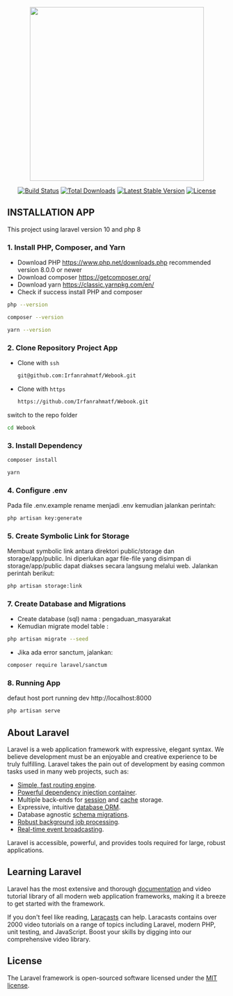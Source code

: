 <p align="center"><a href="https://laravel.com" target="_blank"><img src="https://raw.githubusercontent.com/laravel/art/master/logo-lockup/5%20SVG/2%20CMYK/1%20Full%20Color/laravel-logolockup-cmyk-red.svg" width="400"></a></p>

<p align="center">
<a href="https://travis-ci.org/laravel/framework"><img src="https://travis-ci.org/laravel/framework.svg" alt="Build Status"></a>
<a href="https://packagist.org/packages/laravel/framework"><img src="https://img.shields.io/packagist/dt/laravel/framework" alt="Total Downloads"></a>
<a href="https://packagist.org/packages/laravel/framework"><img src="https://img.shields.io/packagist/v/laravel/framework" alt="Latest Stable Version"></a>
<a href="https://packagist.org/packages/laravel/framework"><img src="https://img.shields.io/packagist/l/laravel/framework" alt="License"></a>
</p>


## INSTALLATION APP
<p>This project using laravel version 10 and php 8</p>

### 1. Install PHP, Composer, and Yarn
- Download PHP https://www.php.net/downloads.php recommended version 8.0.0 or newer
- Download composer https://getcomposer.org/
- Download yarn https://classic.yarnpkg.com/en/
- Check if success install PHP and composer
```sh
php --version
```
```sh
composer --version
```
```sh
yarn --version
```
### 2. Clone Repository Project App
- Clone with `ssh`
    ```sh
    git@github.com:Irfanrahmatf/Webook.git
    ```
- Clone with `https`
    ```sh
    https://github.com/Irfanrahmatf/Webook.git
    ```

switch to the repo folder
```sh
cd Webook
```
### 3. Install Dependency
```sh
composer install
```
```sh
yarn
```
### 4. Configure .env
Pada file .env.example rename menjadi .env kemudian jalankan perintah: 
```sh
php artisan key:generate
```
### 5. Create Symbolic Link for Storage
Membuat symbolic link antara direktori public/storage dan storage/app/public. Ini diperlukan agar file-file yang disimpan di storage/app/public dapat diakses secara langsung melalui web.
Jalankan perintah berikut:
```sh
php artisan storage:link
```
### 7. Create Database and Migrations
- Create database (sql) nama : pengaduan_masyarakat
- Kemudian migrate model table :
```sh
php artisan migrate --seed
```

- Jika ada error sanctum, jalankan:
```sh
composer require laravel/sanctum
```
### 8. Running App
defaut host port running dev http://localhost:8000
```sh
php artisan serve
```

## About Laravel

Laravel is a web application framework with expressive, elegant syntax. We believe development must be an enjoyable and creative experience to be truly fulfilling. Laravel takes the pain out of development by easing common tasks used in many web projects, such as:

- [Simple, fast routing engine](https://laravel.com/docs/routing).
- [Powerful dependency injection container](https://laravel.com/docs/container).
- Multiple back-ends for [session](https://laravel.com/docs/session) and [cache](https://laravel.com/docs/cache) storage.
- Expressive, intuitive [database ORM](https://laravel.com/docs/eloquent).
- Database agnostic [schema migrations](https://laravel.com/docs/migrations).
- [Robust background job processing](https://laravel.com/docs/queues).
- [Real-time event broadcasting](https://laravel.com/docs/broadcasting).

Laravel is accessible, powerful, and provides tools required for large, robust applications.

## Learning Laravel

Laravel has the most extensive and thorough [documentation](https://laravel.com/docs) and video tutorial library of all modern web application frameworks, making it a breeze to get started with the framework.

If you don't feel like reading, [Laracasts](https://laracasts.com) can help. Laracasts contains over 2000 video tutorials on a range of topics including Laravel, modern PHP, unit testing, and JavaScript. Boost your skills by digging into our comprehensive video library.

## License

The Laravel framework is open-sourced software licensed under the [MIT license](https://opensource.org/licenses/MIT).

